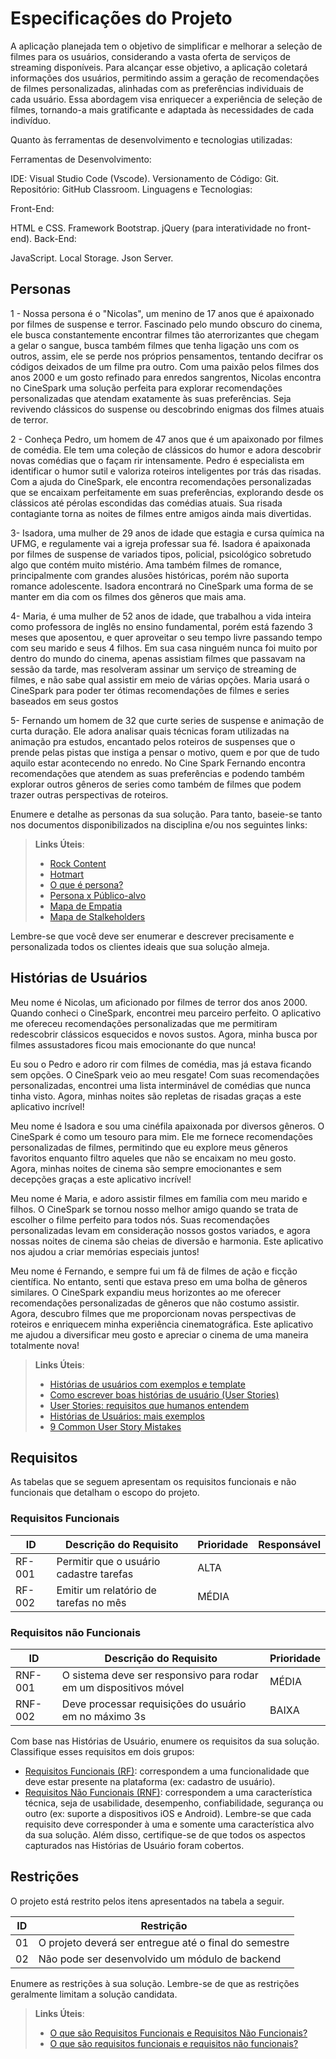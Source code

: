 # Especificações do Projeto

A aplicação planejada tem o objetivo de simplificar e melhorar a seleção de filmes para os usuários, considerando a vasta oferta de serviços de streaming disponíveis. Para alcançar esse objetivo, a aplicação coletará informações dos usuários, permitindo assim a geração de recomendações de filmes personalizadas, alinhadas com as preferências individuais de cada usuário. Essa abordagem visa enriquecer a experiência de seleção de filmes, tornando-a mais gratificante e adaptada às necessidades de cada indivíduo.

Quanto às ferramentas de desenvolvimento e tecnologias utilizadas:

Ferramentas de Desenvolvimento:

IDE: Visual Studio Code (Vscode).
Versionamento de Código: Git.
Repositório: GitHub Classroom.
Linguagens e Tecnologias:

Front-End:

HTML e CSS.
Framework Bootstrap.
jQuery (para interatividade no front-end).
Back-End:

JavaScript.
Local Storage.
Json Server.

## Personas

1 - Nossa persona é o "Nicolas", um menino de 17 anos que é apaixonado por filmes de suspense e terror. Fascinado pelo mundo obscuro do cinema, ele busca constantemente encontrar filmes tão aterrorizantes que chegam a gelar o sangue, busca também filmes que tenha ligação uns com os outros, assim, ele se perde nos próprios pensamentos, tentando decifrar os códigos deixados de um filme pra outro. Com uma paixão pelos filmes dos anos 2000 e um gosto refinado para enredos sangrentos, Nicolas encontra no CineSpark uma solução perfeita para explorar recomendações personalizadas que atendam exatamente às suas preferências. Seja revivendo clássicos do suspense ou descobrindo enigmas dos filmes atuais de terror.

2 - Conheça Pedro, um homem de 47 anos que é um apaixonado por filmes de comédia. Ele tem uma coleção de clássicos do humor e adora descobrir novas comédias que o façam rir intensamente. Pedro é especialista em identificar o humor sutil e valoriza roteiros inteligentes por trás das risadas. Com a ajuda do CineSpark, ele encontra recomendações personalizadas que se encaixam perfeitamente em suas preferências, explorando desde os clássicos até pérolas escondidas das comédias atuais. Sua risada contagiante torna as noites de filmes entre amigos ainda mais divertidas.

3- Isadora, uma mulher de 29 anos de idade que estagia e cursa química na UFMG, e regulamente vai a igreja professar sua fé. Isadora é apaixonada por filmes de suspense de variados tipos, policial, psicológico sobretudo algo que contém muito mistério. Ama também filmes de romance, principalmente com grandes alusões históricas, porém não suporta romance adolescente. Isadora encontrará no CineSpark uma forma de se manter em dia com os filmes dos gêneros que mais ama.

4- Maria, é uma mulher de 52 anos de idade, que trabalhou a vida inteira como professora de inglês no ensino fundamental, porém está fazendo 3 meses que aposentou, e quer aproveitar o seu tempo livre passando tempo com seu marido e seus 4 filhos. Em sua casa ninguém nunca foi muito por dentro do mundo do cinema, apenas assistiam filmes que passavam na sessão da tarde, mas resolveram assinar um serviço de streaming de filmes, e não sabe qual assistir em meio de várias opções. Maria usará o CineSpark para poder ter ótimas recomendações de filmes e series baseados em seus gostos

5- Fernando um homem de 32 que curte series de suspense e animação de curta duração. Ele adora analisar quais técnicas foram utilizadas na animação pra estudos, encantado pelos roteiros de suspenses que o prende pelas pistas que instiga a pensar o motivo, quem e por que de tudo aquilo estar acontecendo no enredo. No Cine Spark Fernando encontra recomendações que atendem as suas preferências e podendo também explorar outros gêneros de series como também de filmes que podem trazer outras perspectivas de roteiros.

Enumere e detalhe as personas da sua solução. Para tanto, baseie-se tanto nos documentos disponibilizados na disciplina e/ou nos seguintes links:

> **Links Úteis**:
> - [Rock Content](https://rockcontent.com/blog/personas/)
> - [Hotmart](https://blog.hotmart.com/pt-br/como-criar-persona-negocio/)
> - [O que é persona?](https://resultadosdigitais.com.br/blog/persona-o-que-e/)
> - [Persona x Público-alvo](https://flammo.com.br/blog/persona-e-publico-alvo-qual-a-diferenca/)
> - [Mapa de Empatia](https://resultadosdigitais.com.br/blog/mapa-da-empatia/)
> - [Mapa de Stalkeholders](https://www.racecomunicacao.com.br/blog/como-fazer-o-mapeamento-de-stakeholders/)
>
Lembre-se que você deve ser enumerar e descrever precisamente e personalizada todos os clientes ideais que sua solução almeja.

## Histórias de Usuários

Meu nome é Nicolas, um aficionado por filmes de terror dos anos 2000. Quando conheci o CineSpark, encontrei meu parceiro perfeito. O aplicativo me ofereceu recomendações personalizadas que me permitiram redescobrir clássicos esquecidos e novos sustos. Agora, minha busca por filmes assustadores ficou mais emocionante do que nunca! 

Eu sou o Pedro e adoro rir com filmes de comédia, mas já estava ficando sem opções. O CineSpark veio ao meu resgate! Com suas recomendações personalizadas, encontrei uma lista interminável de comédias que nunca tinha visto. Agora, minhas noites são repletas de risadas graças a este aplicativo incrível! 

Meu nome é Isadora e sou uma cinéfila apaixonada por diversos gêneros. O CineSpark é como um tesouro para mim. Ele me fornece recomendações personalizadas de filmes, permitindo que eu explore meus gêneros favoritos enquanto filtro aqueles que não se encaixam no meu gosto. Agora, minhas noites de cinema são sempre emocionantes e sem decepções graças a este aplicativo incrível! 

Meu nome é Maria, e adoro assistir filmes em família com meu marido e filhos. O CineSpark se tornou nosso melhor amigo quando se trata de escolher o filme perfeito para todos nós. Suas recomendações personalizadas levam em consideração nossos gostos variados, e agora nossas noites de cinema são cheias de diversão e harmonia. Este aplicativo nos ajudou a criar memórias especiais juntos! 

Meu nome é Fernando, e sempre fui um fã de filmes de ação e ficção científica. No entanto, senti que estava preso em uma bolha de gêneros similares. O CineSpark expandiu meus horizontes ao me oferecer recomendações personalizadas de gêneros que não costumo assistir. Agora, descubro filmes que me proporcionam novas perspectivas de roteiros e enriquecem minha experiência cinematográfica. Este aplicativo me ajudou a diversificar meu gosto e apreciar o cinema de uma maneira totalmente nova! 

> **Links Úteis**:
> - [Histórias de usuários com exemplos e template](https://www.atlassian.com/br/agile/project-management/user-stories)
> - [Como escrever boas histórias de usuário (User Stories)](https://medium.com/vertice/como-escrever-boas-users-stories-hist%C3%B3rias-de-usu%C3%A1rios-b29c75043fac)
> - [User Stories: requisitos que humanos entendem](https://www.luiztools.com.br/post/user-stories-descricao-de-requisitos-que-humanos-entendem/)
> - [Histórias de Usuários: mais exemplos](https://www.reqview.com/doc/user-stories-example.html)
> - [9 Common User Story Mistakes](https://airfocus.com/blog/user-story-mistakes/)

## Requisitos

As tabelas que se seguem apresentam os requisitos funcionais e não funcionais que detalham o escopo do projeto.

### Requisitos Funcionais

|ID    | Descrição do Requisito  | Prioridade | Responsável |
|------|-----------------------------------------|----| ----|
|RF-001| Permitir que o usuário cadastre tarefas | ALTA |  |
|RF-002| Emitir um relatório de tarefas no mês   | MÉDIA | |


### Requisitos não Funcionais

|ID     | Descrição do Requisito  |Prioridade |
|-------|-------------------------|----|
|RNF-001| O sistema deve ser responsivo para rodar em um dispositivos móvel | MÉDIA | 
|RNF-002| Deve processar requisições do usuário em no máximo 3s |  BAIXA | 

Com base nas Histórias de Usuário, enumere os requisitos da sua solução. Classifique esses requisitos em dois grupos:

- [Requisitos Funcionais
 (RF)](https://pt.wikipedia.org/wiki/Requisito_funcional):
 correspondem a uma funcionalidade que deve estar presente na
  plataforma (ex: cadastro de usuário).
- [Requisitos Não Funcionais
  (RNF)](https://pt.wikipedia.org/wiki/Requisito_n%C3%A3o_funcional):
  correspondem a uma característica técnica, seja de usabilidade,
  desempenho, confiabilidade, segurança ou outro (ex: suporte a
  dispositivos iOS e Android).
Lembre-se que cada requisito deve corresponder à uma e somente uma
característica alvo da sua solução. Além disso, certifique-se de que
todos os aspectos capturados nas Histórias de Usuário foram cobertos.

## Restrições

O projeto está restrito pelos itens apresentados na tabela a seguir.

|ID| Restrição                                             |
|--|-------------------------------------------------------|
|01| O projeto deverá ser entregue até o final do semestre |
|02| Não pode ser desenvolvido um módulo de backend        |


Enumere as restrições à sua solução. Lembre-se de que as restrições geralmente limitam a solução candidata.

> **Links Úteis**:
> - [O que são Requisitos Funcionais e Requisitos Não Funcionais?](https://codificar.com.br/requisitos-funcionais-nao-funcionais/)
> - [O que são requisitos funcionais e requisitos não funcionais?](https://analisederequisitos.com.br/requisitos-funcionais-e-requisitos-nao-funcionais-o-que-sao/)
